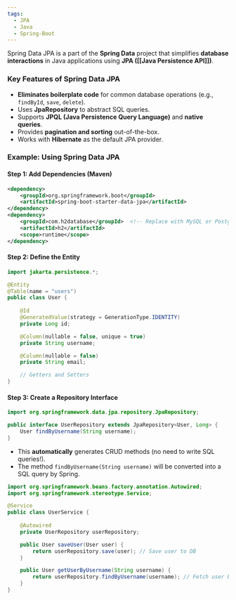 ```yaml
---
tags:
  - JPA
  - Java
  - Spring-Boot
---
```

Spring Data JPA is a part of the **Spring Data** project that simplifies **database interactions** in Java applications using **JPA ([[Java Persistence API]])**.

### **Key Features of Spring Data JPA**

- **Eliminates boilerplate code** for common database operations (e.g., `findById`, `save`, `delete`).
- Uses **JpaRepository** to abstract SQL queries.
- Supports **JPQL (Java Persistence Query Language)** and **native queries**.
- Provides **pagination and sorting** out-of-the-box.
- Works with **Hibernate** as the default JPA provider.

### **Example: Using Spring Data JPA**

#### **Step 1: Add Dependencies (Maven)**

```xml
<dependency>
    <groupId>org.springframework.boot</groupId>
    <artifactId>spring-boot-starter-data-jpa</artifactId>
</dependency>
<dependency>
    <groupId>com.h2database</groupId>  <!-- Replace with MySQL or PostgreSQL if needed -->
    <artifactId>h2</artifactId>
    <scope>runtime</scope>
</dependency>
```

#### **Step 2: Define the Entity**

```Java
import jakarta.persistence.*;

@Entity
@Table(name = "users")
public class User {
    
    @Id
    @GeneratedValue(strategy = GenerationType.IDENTITY)
    private Long id;

    @Column(nullable = false, unique = true)
    private String username;

    @Column(nullable = false)
    private String email;

    // Getters and Setters
}
```

#### **Step 3: Create a Repository Interface**

```Java
import org.springframework.data.jpa.repository.JpaRepository;

public interface UserRepository extends JpaRepository<User, Long> {
    User findByUsername(String username);
}
```

- This **automatically** generates CRUD methods (no need to write SQL queries!).
- The method `findByUsername(String username)` will be converted into a SQL query by Spring.

```Java
import org.springframework.beans.factory.annotation.Autowired;
import org.springframework.stereotype.Service;

@Service
public class UserService {
    
    @Autowired
    private UserRepository userRepository;

    public User saveUser(User user) {
        return userRepository.save(user); // Save user to DB
    }

    public User getUserByUsername(String username) {
        return userRepository.findByUsername(username); // Fetch user by username
    }
}
```